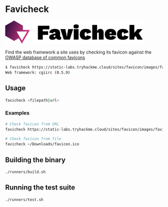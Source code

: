 # Favicheck

![Favicheck logo](logo.svg)

Find the web framework a site uses by checking its favicon against the [OWASP database of common favicons](https://wiki.owasp.org/index.php/OWASP_favicon_database)

```sh
$ favicheck https://static-labs.tryhackme.cloud/sites/favicon/images/favicon.ico
Web framework: cgiirc (0.5.9)
```

## Usage

```sh
favicheck <filepath|url>
```

### Examples

```sh
# Check favicon from URL
favicheck https://static-labs.tryhackme.cloud/sites/favicon/images/favicon.ico
```

```sh
# Check favicon from file
favicheck ~/Downloads/favicon.ico
```

## Building the binary

```sh
./runners/build.sh
```



## Running the test suite

```sh
./runners/test.sh
```
